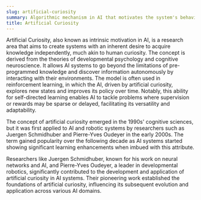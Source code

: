 ```yaml
---
slug: artificial-curiosity
summary: Algorithmic mechanism in AI that motivates the system's behavior to learn inquisitively and explore unfamiliar environments.
title: Artificial Curiosity
---
```


Artificial Curiosity, also known as intrinsic motivation in AI, is a research area that aims to create systems with an inherent desire to acquire knowledge independently, much akin to human curiosity. The concept is derived from the theories of developmental psychology and cognitive neuroscience. It allows AI systems to go beyond the limitations of pre-programmed knowledge and discover information autonomously by interacting with their environments. The model is often used in reinforcement learning, in which the AI, driven by artificial curiosity, explores new states and improves its policy over time. Notably, this ability for self-directed learning enables AI to tackle problems where supervision or rewards may be sparse or delayed, facilitating its versatility and adaptability.

The concept of artificial curiosity emerged in the 1990s' cognitive sciences, but it was first applied to AI and robotic systems by researchers such as Juergen Schmidhuber and Pierre-Yves Oudeyer in the early 2000s. The term gained popularity over the following decade as AI systems started showing significant learning enhancements when imbued with this attribute.

Researchers like Juergen Schmidhuber, known for his work on neural networks and AI, and Pierre-Yves Oudeyer, a leader in developmental robotics, significantly contributed to the development and application of artificial curiosity in AI systems. Their pioneering work established the foundations of artificial curiosity, influencing its subsequent evolution and application across various AI domains.